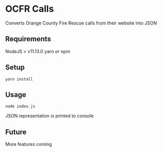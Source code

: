 # OCFR Calls

Converts Orange County Fire Rescue calls from their website into JSON

## Requirements

NodeJS > v11.13.0
yarn or npm


## Setup

```
yarn install
```


## Usage

```
node index.js
```

JSON representation is printed to console


## Future
More features coming
